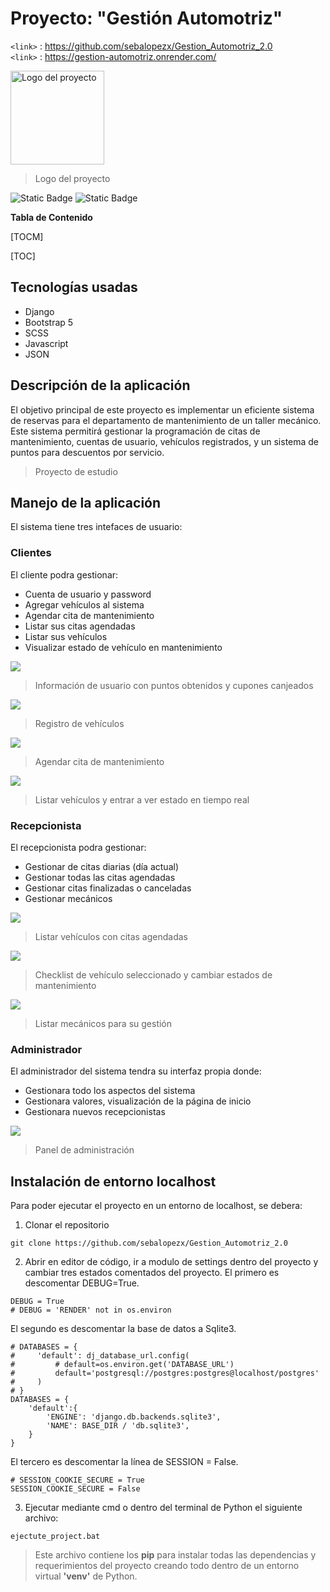 # Proyecto: "Gestión Automotriz"
`<link>` : <https://github.com/sebalopezx/Gestion_Automotriz_2.0><br>
`<link>` : <https://gestion-automotriz.onrender.com/>

<img src="https://github.com/sebalopezx/Gestion_Automotriz_2.0/blob/master/static/images/logo.png" alt="Logo del proyecto" width="150" height="150">

> Logo del proyecto

![Static Badge](https://img.shields.io/badge/versi%C3%B3n-2.0-orange)                            ![Static Badge](https://img.shields.io/badge/creador-Sebasti%C3%A1n%20L%C3%B3pez-orange)


**Tabla de Contenido**

[TOCM]

[TOC]

## Tecnologías usadas

- Django
- Bootstrap 5
- SCSS
- Javascript
- JSON

## Descripción de la aplicación

El objetivo principal de este proyecto es implementar un eficiente sistema de reservas para el departamento de mantenimiento de un taller mecánico.
Este sistema permitirá gestionar la programación de citas de mantenimiento, cuentas de usuario, vehículos registrados, y un sistema de puntos para descuentos por servicio.
>Proyecto de estudio

## Manejo de la aplicación
El sistema tiene tres intefaces de usuario:


### Clientes
El cliente podra gestionar:
- Cuenta de usuario y password
- Agregar vehículos al sistema
- Agendar cita de mantenimiento
- Listar sus citas agendadas
- Listar sus vehículos
- Visualizar estado de vehículo en mantenimiento

![](https://github.com/sebalopezx/Gestion_Automotriz_2.0/blob/master/static/images/user_data.PNG)
> Información de usuario con puntos obtenidos y cupones canjeados


![](https://github.com/sebalopezx/Gestion_Automotriz_2.0/blob/master/static/images/register_vehicle.PNG)
> Registro de vehículos


![](https://github.com/sebalopezx/Gestion_Automotriz_2.0/blob/master/static/images/register_date2.PNG)
> Agendar cita de mantenimiento


![](https://github.com/sebalopezx/Gestion_Automotriz_2.0/blob/master/static/images/list_vehicles.PNG)
> Listar vehículos y entrar a ver estado en tiempo real


### Recepcionista
El recepcionista podra gestionar:
- Gestionar de citas diarias (día actual)
- Gestionar todas las citas agendadas
- Gestionar citas finalizadas o canceladas
- Gestionar mecánicos

![](https://github.com/sebalopezx/Gestion_Automotriz_2.0/blob/master/static/images/list_jobs2.PNG)
> Listar vehículos con citas agendadas


![](https://github.com/sebalopezx/Gestion_Automotriz_2.0/blob/master/static/images/checklist_finalizado.PNG)
> Checklist de vehículo seleccionado y cambiar estados de mantenimiento


![](https://github.com/sebalopezx/Gestion_Automotriz_2.0/blob/master/static/images/list_mechanic.PNG)
> Listar mecánicos para su gestión


### Administrador
El administrador del sistema tendra su interfaz propia donde:
- Gestionara todo los aspectos del sistema
- Gestionara valores, visualización de la página de inicio
- Gestionara nuevos recepcionistas

![](https://github.com/sebalopezx/Gestion_Automotriz_2.0/blob/master/static/images/admin.PNG)
> Panel de administración

## Instalación de entorno localhost

Para poder ejecutar el proyecto en un entorno de localhost, se debera:
1. Clonar el repositorio
```
git clone https://github.com/sebalopezx/Gestion_Automotriz_2.0
```
2. Abrir en editor de código, ir a modulo de settings dentro del proyecto y cambiar tres estados comentados del proyecto. 
El primero es descomentar DEBUG=True.
```
DEBUG = True
# DEBUG = 'RENDER' not in os.environ
```
El segundo es descomentar la base de datos a Sqlite3.
```
# DATABASES = {
#     'default': dj_database_url.config(
#         # default=os.environ.get('DATABASE_URL')
#         default='postgresql://postgres:postgres@localhost/postgres'
#     )
# }
DATABASES = {
    'default':{
        'ENGINE': 'django.db.backends.sqlite3',
        'NAME': BASE_DIR / 'db.sqlite3',
    }
}
```
El tercero es descomentar la línea de SESSION = False.
```
# SESSION_COOKIE_SECURE = True  
SESSION_COOKIE_SECURE = False  
```

3. Ejecutar mediante cmd o dentro del terminal de Python el siguiente archivo:
```
ejectute_project.bat
```

> Este archivo contiene los **pip** para instalar todas las dependencias y requerimientos del proyecto creando todo dentro de un entorno virtual **'venv'** de Python.